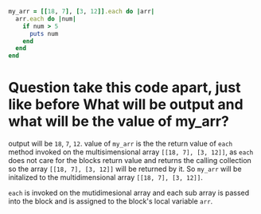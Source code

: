 ```ruby
my_arr = [[18, 7], [3, 12]].each do |arr|
  arr.each do |num|
    if num > 5
      puts num
    end
  end
end
```
# Question take this code apart, just like before What will be output and what will be the value of my_arr?

output will be `18`, `7`, `12`.
value of `my_arr` is the the return value of `each` method invoked on the multisimensional array `[[18, 7], [3, 12]]`, as `each` does not care for the blocks return value and returns the calling collection so the array `[[18, 7], [3, 12]]` will be returned by it. So `my_arr` will be initalized to the multidimensional array `[[18, 7], [3, 12]]`.

`each` is invoked on the mutidimesional array and each sub array is passed into the block and is assigned to the block's local variable `arr`.



